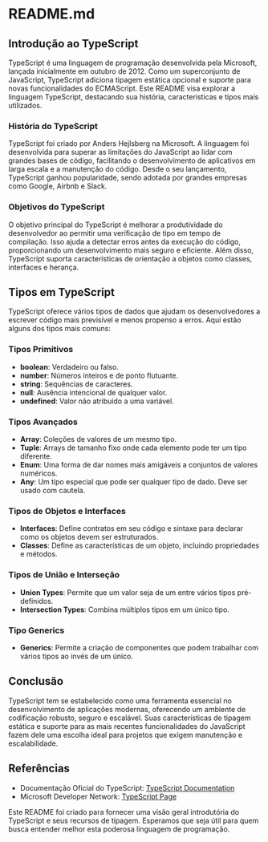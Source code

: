 # README.md

## Introdução ao TypeScript

TypeScript é uma linguagem de programação desenvolvida pela Microsoft, lançada inicialmente em outubro de 2012. Como um superconjunto de JavaScript, TypeScript adiciona tipagem estática opcional e suporte para novas funcionalidades do ECMAScript. Este README visa explorar a linguagem TypeScript, destacando sua história, características e tipos mais utilizados.

### História do TypeScript

TypeScript foi criado por Anders Hejlsberg na Microsoft. A linguagem foi desenvolvida para superar as limitações do JavaScript ao lidar com grandes bases de código, facilitando o desenvolvimento de aplicativos em larga escala e a manutenção do código. Desde o seu lançamento, TypeScript ganhou popularidade, sendo adotada por grandes empresas como Google, Airbnb e Slack.

### Objetivos do TypeScript

O objetivo principal do TypeScript é melhorar a produtividade do desenvolvedor ao permitir uma verificação de tipo em tempo de compilação. Isso ajuda a detectar erros antes da execução do código, proporcionando um desenvolvimento mais seguro e eficiente. Além disso, TypeScript suporta características de orientação a objetos como classes, interfaces e herança.

## Tipos em TypeScript

TypeScript oferece vários tipos de dados que ajudam os desenvolvedores a escrever código mais previsível e menos propenso a erros. Aqui estão alguns dos tipos mais comuns:

### Tipos Primitivos

- **boolean**: Verdadeiro ou falso.
- **number**: Números inteiros e de ponto flutuante.
- **string**: Sequências de caracteres.
- **null**: Ausência intencional de qualquer valor.
- **undefined**: Valor não atribuído a uma variável.

### Tipos Avançados

- **Array**: Coleções de valores de um mesmo tipo.
- **Tuple**: Arrays de tamanho fixo onde cada elemento pode ter um tipo diferente.
- **Enum**: Uma forma de dar nomes mais amigáveis a conjuntos de valores numéricos.
- **Any**: Um tipo especial que pode ser qualquer tipo de dado. Deve ser usado com cautela.

### Tipos de Objetos e Interfaces

- **Interfaces**: Define contratos em seu código e sintaxe para declarar como os objetos devem ser estruturados.
- **Classes**: Define as características de um objeto, incluindo propriedades e métodos.

### Tipos de União e Interseção

- **Union Types**: Permite que um valor seja de um entre vários tipos pré-definidos.
- **Intersection Types**: Combina múltiplos tipos em um único tipo.

### Tipo Generics

- **Generics**: Permite a criação de componentes que podem trabalhar com vários tipos ao invés de um único.

## Conclusão

TypeScript tem se estabelecido como uma ferramenta essencial no desenvolvimento de aplicações modernas, oferecendo um ambiente de codificação robusto, seguro e escalável. Suas características de tipagem estática e suporte para as mais recentes funcionalidades do JavaScript fazem dele uma escolha ideal para projetos que exigem manutenção e escalabilidade.

## Referências

- Documentação Oficial do TypeScript: [TypeScript Documentation](https://www.typescriptlang.org/docs/)
- Microsoft Developer Network: [TypeScript Page](https://developer.microsoft.com/en-us/typescript/)

Este README foi criado para fornecer uma visão geral introdutória do TypeScript e seus recursos de tipagem. Esperamos que seja útil para quem busca entender melhor esta poderosa linguagem de programação.